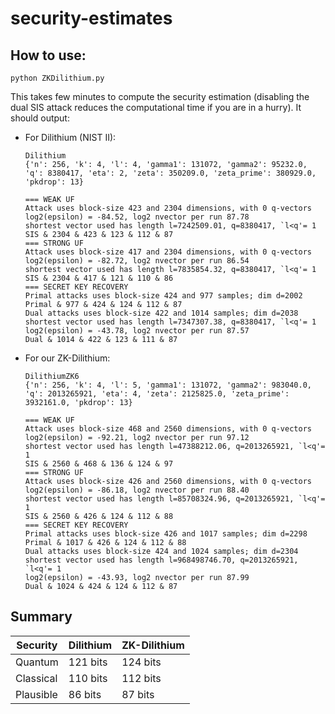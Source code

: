 # security-estimates

## How to use:
```
python ZKDilithium.py
```
This takes few minutes to compute the security estimation (disabling the dual SIS attack reduces the computational time if you are in a hurry). It should output:
* For Dilithium (NIST II):
    ```
    Dilithium
    {'n': 256, 'k': 4, 'l': 4, 'gamma1': 131072, 'gamma2': 95232.0, 'q': 8380417, 'eta': 2, 'zeta': 350209.0, 'zeta_prime': 380929.0, 'pkdrop': 13}

    === WEAK UF
    Attack uses block-size 423 and 2304 dimensions, with 0 q-vectors
    log2(epsilon) = -84.52, log2 nvector per run 87.78
    shortest vector used has length l=7242509.01, q=8380417, `l<q'= 1
    SIS & 2304 & 423 & 123 & 112 & 87
    === STRONG UF
    Attack uses block-size 417 and 2304 dimensions, with 0 q-vectors
    log2(epsilon) = -82.72, log2 nvector per run 86.54
    shortest vector used has length l=7835854.32, q=8380417, `l<q'= 1
    SIS & 2304 & 417 & 121 & 110 & 86
    === SECRET KEY RECOVERY
    Primal attacks uses block-size 424 and 977 samples; dim d=2002
    Primal & 977 & 424 & 124 & 112 & 87
    Dual attacks uses block-size 422 and 1014 samples; dim d=2038
    shortest vector used has length l=7347307.38, q=8380417, `l<q'= 1
    log2(epsilon) = -43.78, log2 nvector per run 87.57
    Dual & 1014 & 422 & 123 & 111 & 87 
    ```
* For our ZK-Dilithium:
    ```
    DilithiumZK6
    {'n': 256, 'k': 4, 'l': 5, 'gamma1': 131072, 'gamma2': 983040.0, 'q': 2013265921, 'eta': 4, 'zeta': 2125825.0, 'zeta_prime': 3932161.0, 'pkdrop': 13}

    === WEAK UF
    Attack uses block-size 468 and 2560 dimensions, with 0 q-vectors
    log2(epsilon) = -92.21, log2 nvector per run 97.12
    shortest vector used has length l=47388212.06, q=2013265921, `l<q'= 1
    SIS & 2560 & 468 & 136 & 124 & 97
    === STRONG UF
    Attack uses block-size 426 and 2560 dimensions, with 0 q-vectors
    log2(epsilon) = -86.18, log2 nvector per run 88.40
    shortest vector used has length l=85708324.96, q=2013265921, `l<q'= 1
    SIS & 2560 & 426 & 124 & 112 & 88
    === SECRET KEY RECOVERY
    Primal attacks uses block-size 426 and 1017 samples; dim d=2298
    Primal & 1017 & 426 & 124 & 112 & 88
    Dual attacks uses block-size 424 and 1024 samples; dim d=2304
    shortest vector used has length l=968498746.70, q=2013265921, `l<q'= 1
    log2(epsilon) = -43.93, log2 nvector per run 87.99
    Dual & 1024 & 424 & 124 & 112 & 87 
    ```

## Summary
|Security| Dilithium | ZK-Dilithium |
|-|-|-|
| Quantum| 121  bits|124 bits|
|Classical| 110 bits|112 bits|
|Plausible | 86 bits|87  bits|